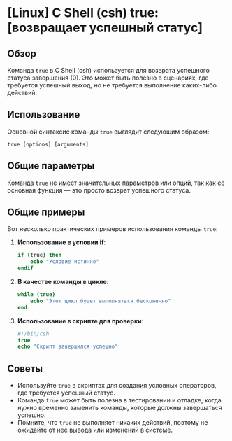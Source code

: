 # [Linux] C Shell (csh) true: [возвращает успешный статус]

## Обзор
Команда `true` в C Shell (csh) используется для возврата успешного статуса завершения (0). Это может быть полезно в сценариях, где требуется успешный выход, но не требуется выполнение каких-либо действий.

## Использование
Основной синтаксис команды `true` выглядит следующим образом:

```
true [options] [arguments]
```

## Общие параметры
Команда `true` не имеет значительных параметров или опций, так как её основная функция — это просто возврат успешного статуса.

## Общие примеры
Вот несколько практических примеров использования команды `true`:

1. **Использование в условии if**:
   ```csh
   if (true) then
       echo "Условие истинно"
   endif
   ```

2. **В качестве команды в цикле**:
   ```csh
   while (true)
       echo "Этот цикл будет выполняться бесконечно"
   end
   ```

3. **Использование в скрипте для проверки**:
   ```csh
   #!/bin/csh
   true
   echo "Скрипт завершился успешно"
   ```

## Советы
- Используйте `true` в скриптах для создания условных операторов, где требуется успешный статус.
- Команда `true` может быть полезна в тестировании и отладке, когда нужно временно заменить команды, которые должны завершаться успешно.
- Помните, что `true` не выполняет никаких действий, поэтому не ожидайте от неё вывода или изменений в системе.